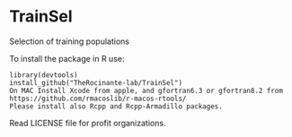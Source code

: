 # TrainSel
Selection of training populations

To install the package in R use:

```
library(devtools)
install_github("TheRocinante-lab/TrainSel")
On MAC Install Xcode from apple, and gfortran6.3 or gfortran8.2 from 
https://github.com/rmacoslib/r-macos-rtools/
Please install also Rcpp and Rcpp-Armadillo packages.
```

Read LICENSE file for profit organizations.
